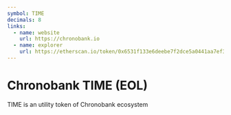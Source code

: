 ```yaml
---
symbol: TIME
decimals: 8
links:
  - name: website
    url: https://chronobank.io
  - name: explorer
    url: https://etherscan.io/token/0x6531f133e6deebe7f2dce5a0441aa7ef330b4e53
---
```


# Chronobank TIME (EOL)

TIME is an utility token of Chronobank ecosystem
